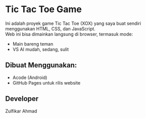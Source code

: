 # Tic Tac Toe Game

Ini adalah proyek game Tic Tac Toe (XOX) yang saya buat sendiri menggunakan HTML, CSS, dan JavaScript.  
Web ini bisa dimainkan langsung di browser, termasuk mode:
- Main bareng teman
- VS AI mudah, sedang, sulit

## Dibuat Menggunakan:
- Acode (Android)
- GitHub Pages untuk rilis website

## Developer
Zulfikar Ahmad
